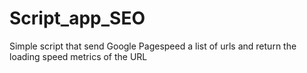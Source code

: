 # Script_app_SEO

Simple script that send Google Pagespeed a list of urls and return the loading speed metrics of the URL
